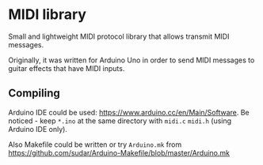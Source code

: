 # MIDI library

Small and lightweight MIDI protocol library that allows transmit MIDI messages.

Originally, it was written for Arduino Uno in order to send MIDI messages to guitar effects that have MIDI inputs.

## Compiling
Arduino IDE could be used: https://www.arduino.cc/en/Main/Software. Be noticed - keep `*.ino` at the same directory with `midi.c` `midi.h` (using Arduino IDE only).

Also Makefile could be written or try `Arduino.mk` from https://github.com/sudar/Arduino-Makefile/blob/master/Arduino.mk
